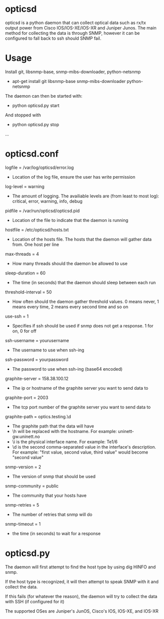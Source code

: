 opticsd
=====

opticsd is a python daemon that can collect optical data such as rx/tx output power from Cisco IOS/IOS-XE/IOS-XR and Juniper Junos. The main method for collecting the data is through SNMP, however it can be configured to fall back to ssh should SNMP fail.

# Usage

Install git, libsnmp-base, snmp-mibs-downloader, python-netsnmp
- apt-get install git libsnmp-base snmp-mibs-downloader python-netsnmp

The daemon can then be started with:
- python opticsd.py start

And stopped with
- python opticsd.py stop

...

# opticsd.conf

logfile = /var/log/opticsd/error.log
- Location of the log file, ensure the user has write permission

log-level = warning
- The amount of logging. The availiable levels are (from least to most log): critical, error, warning, info, debug

pidfile = /var/run/opticsd/opticsd.pid
- Location of the file to indicate that the daemon is running

hostfile = /etc/opticsd/hosts.txt
- Location of the hosts file. The hosts that the daemon will gather data from. One host per line

max-threads = 4
- How many threads should the daemon be allowed to use

sleep-duration = 60
- The time (in seconds) that the daemon should sleep between each run

threshold-interval = 50
- How often should the daemon gather threshold values. 0 means never, 1 means every time, 2 means every second time and so on

use-ssh = 1
- Specifies if ssh should be used if snmp does not get a response. 1 for on, 0 for off

ssh-username = yourusername
- The username to use when ssh-ing

ssh-password = yourpassword
- The password to use when ssh-ing (base64 encoded)

graphite-server = 158.38.100.12
- The ip or hostname of the graphite server you want to send data to

graphite-port = 2003
- The tcp port number of the graphite server you want to send data to

graphite-path = optics.testing.\d
- The graphite path that the data will have
 - \h will be replaced with the hostname. For example: uninett-gw.uninett.no
 - \i is the physical interface name. For example: Te1/6
 - \d is the second comma-separated value in the interface's description. For example: "first value, second value, third value" would become "second value"

snmp-version = 2
- The version of snmp that should be used

snmp-community = public
- The community that your hosts have

snmp-retries = 5
- The number of retries that snmp will do

snmp-timeout = 1
- the time (in seconds) to wait for a response


# opticsd.py


The daemon will first attempt to find the host type by using dig HINFO and snmp.

If the host type is recognized, it will then attempt to speak SNMP with it and collect the data.

If this fails (for whatever the reason), the daemon will try to collect the data with SSH (if configured for it)

The supported OSes are Juniper's JunOS, Cisco's IOS, IOS-XE, and IOS-XR

